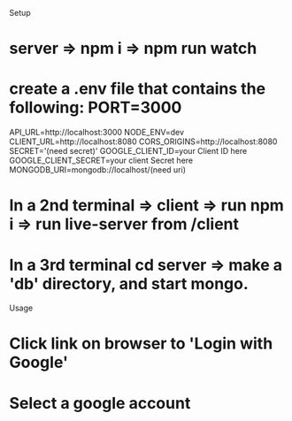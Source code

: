 Setup
# server => npm i => npm run watch
# create a .env file that contains the following: PORT=3000
API_URL=http://localhost:3000
NODE_ENV=dev
CLIENT_URL=http://localhost:8080 CORS_ORIGINS=http://localhost:8080
SECRET='(need secret)'
GOOGLE_CLIENT_ID=your Client ID here GOOGLE_CLIENT_SECRET=your client Secret here MONGODB_URI=mongodb://localhost/(need uri)

# In a 2nd terminal => client => run npm i => run live-server from /client

# In a 3rd terminal cd server => make a 'db' directory, and start mongo.



Usage
# Click link on browser to 'Login with Google'
# Select a google account
